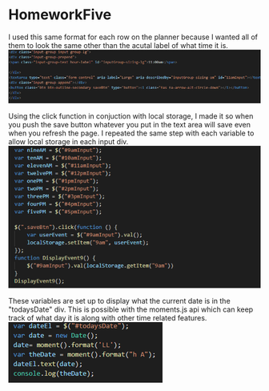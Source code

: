 # HomeworkFive


I used this same format for each row on the planner because I wanted all of them to look the same other than the acutal label of what time it is.
![screenshot](Screenshots\screenshot1.png)

Using the click function in conjuction with local storage, I made it so when you push the save button whatever you put in the text area will save even when you refresh the page.  I repeated the same step with each variable to allow local storage in each input div.
![screenshot](Screenshots\screenshot2.png)

These variables are set up to display what the current date is in the "todaysDate" div.  This is possible with the moments.js api which can keep track of what day it is along with other time related features.
![screenshot](Screenshots\screenshot3.png)

